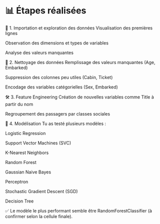 # 📊 Étapes réalisées

📌 1. Importation et exploration des données
Visualisation des premières lignes

Observation des dimensions et types de variables

Analyse des valeurs manquantes

🧼 2. Nettoyage des données
Remplissage des valeurs manquantes (Age, Embarked)

Suppression des colonnes peu utiles (Cabin, Ticket)

Encodage des variables catégorielles (Sex, Embarked)

🛠 3. Feature Engineering
Création de nouvelles variables comme Title à partir du nom

Regroupement des passagers par classes sociales

🤖 4. Modélisation
Tu as testé plusieurs modèles :

Logistic Regression

Support Vector Machines (SVC)

K-Nearest Neighbors

Random Forest

Gaussian Naive Bayes

Perceptron

Stochastic Gradient Descent (SGD)

Decision Tree

✅ Le modèle le plus performant semble être RandomForestClassifier (à confirmer selon la cellule finale).